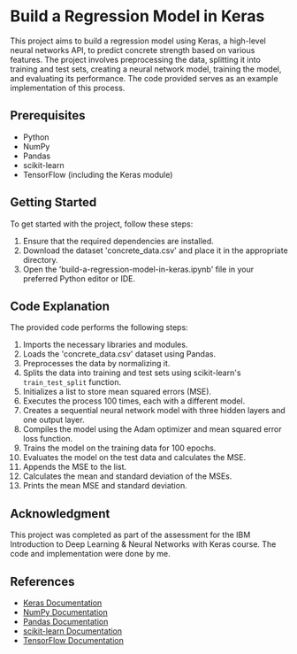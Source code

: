 # Build a Regression Model in Keras

This project aims to build a regression model using Keras, a high-level neural networks API, to predict concrete strength based on various features. The project involves preprocessing the data, splitting it into training and test sets, creating a neural network model, training the model, and evaluating its performance. The code provided serves as an example implementation of this process.

## Prerequisites

- Python 
- NumPy
- Pandas
- scikit-learn
- TensorFlow (including the Keras module)

## Getting Started

To get started with the project, follow these steps:

1. Ensure that the required dependencies are installed.
2. Download the dataset 'concrete_data.csv' and place it in the appropriate directory.
3. Open the 'build-a-regression-model-in-keras.ipynb' file in your preferred Python editor or IDE.

## Code Explanation

The provided code performs the following steps:

1. Imports the necessary libraries and modules.
2. Loads the 'concrete_data.csv' dataset using Pandas.
3. Preprocesses the data by normalizing it.
4. Splits the data into training and test sets using scikit-learn's `train_test_split` function.
5. Initializes a list to store mean squared errors (MSE).
6. Executes the process 100 times, each with a different model.
7. Creates a sequential neural network model with three hidden layers and one output layer.
8. Compiles the model using the Adam optimizer and mean squared error loss function.
9. Trains the model on the training data for 100 epochs.
10. Evaluates the model on the test data and calculates the MSE.
11. Appends the MSE to the list.
12. Calculates the mean and standard deviation of the MSEs.
13. Prints the mean MSE and standard deviation.

## Acknowledgment

This project was completed as part of the assessment for the IBM Introduction to Deep Learning & Neural Networks with Keras course. The code and implementation were done by me.

## References

- [Keras Documentation](https://keras.io/)
- [NumPy Documentation](https://numpy.org/doc/)
- [Pandas Documentation](https://pandas.pydata.org/docs/)
- [scikit-learn Documentation](https://scikit-learn.org/stable/documentation.html)
- [TensorFlow Documentation](https://www.tensorflow.org/api_docs)
